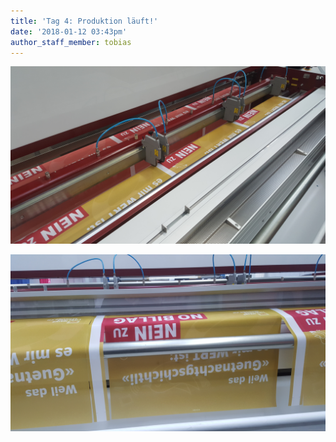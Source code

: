 ```yaml
---
title: 'Tag 4: Produktion läuft!'
date: '2018-01-12 03:43pm'
author_staff_member: tobias
---
```

![](/images/20180112_152150.jpg)

![](/images/20180112_152236.jpg)
